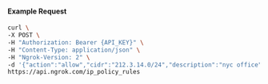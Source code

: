<!-- Code generated for API Clients. DO NOT EDIT. -->

#### Example Request

```bash
curl \
-X POST \
-H "Authorization: Bearer {API_KEY}" \
-H "Content-Type: application/json" \
-H "Ngrok-Version: 2" \
-d '{"action":"allow","cidr":"212.3.14.0/24","description":"nyc office","ip_policy_id":"ipp_2d0Ozrnxo9KDXbQmzUbK4RFFX0o"}' \
https://api.ngrok.com/ip_policy_rules
```
